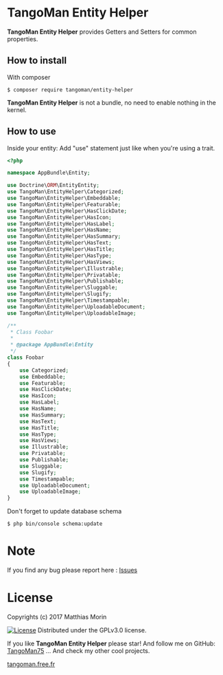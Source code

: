 TangoMan Entity Helper
==========================

**TangoMan Entity Helper** provides Getters and Setters for common properties.


How to install
--------------

With composer 

```console
$ composer require tangoman/entity-helper
```

**TangoMan Entity Helper** is not a bundle, no need to enable nothing in the kernel.


How to use
----------

Inside your entity:
Add "use" statement just like when you're using a trait.

```php
<?php

namespace AppBundle\Entity;

use Doctrine\ORM\EntityEntity;
use TangoMan\EntityHelper\Categorized;
use TangoMan\EntityHelper\Embeddable;
use TangoMan\EntityHelper\Featurable;
use TangoMan\EntityHelper\HasClickDate;
use TangoMan\EntityHelper\HasIcon;
use TangoMan\EntityHelper\HasLabel;
use TangoMan\EntityHelper\HasName;
use TangoMan\EntityHelper\HasSummary;
use TangoMan\EntityHelper\HasText;
use TangoMan\EntityHelper\HasTitle;
use TangoMan\EntityHelper\HasType;
use TangoMan\EntityHelper\HasViews;
use TangoMan\EntityHelper\Illustrable;
use TangoMan\EntityHelper\Privatable;
use TangoMan\EntityHelper\Publishable;
use TangoMan\EntityHelper\Sluggable;
use TangoMan\EntityHelper\Slugify;
use TangoMan\EntityHelper\Timestampable;
use TangoMan\EntityHelper\UploadableDocument;
use TangoMan\EntityHelper\UploadableImage;

/**
 * Class Foobar
 *
 * @package AppBundle\Entity
 */
class Foobar
{
    use Categorized;
    use Embeddable;
    use Featurable;
    use HasClickDate;
    use HasIcon;
    use HasLabel;
    use HasName;
    use HasSummary;
    use HasText;
    use HasTitle;
    use HasType;
    use HasViews;
    use Illustrable;
    use Privatable;
    use Publishable;
    use Sluggable;
    use Slugify;
    use Timestampable;
    use UploadableDocument;
    use UploadableImage;
}
```

Don't forget to update database schema

```console
$ php bin/console schema:update
```


Note
====

If you find any bug please report here : [Issues](https://github.com/TangoMan75/EntityHelper/issues/new)

License
=======

Copyrights (c) 2017 Matthias Morin

[![License][license-GPL]][license-url]
Distributed under the GPLv3.0 license.

If you like **TangoMan Entity Helper** please star!
And follow me on GitHub: [TangoMan75](https://github.com/TangoMan75)
... And check my other cool projects.

[tangoman.free.fr](http://tangoman.free.fr)

[license-GPL]: https://img.shields.io/badge/Licence-GPLv3.0-green.svg
[license-MIT]: https://img.shields.io/badge/Licence-MIT-green.svg
[license-url]: LICENSE
